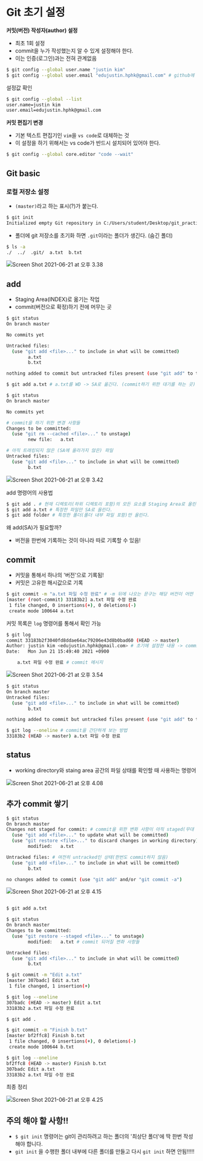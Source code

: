 # Git 초기 설정

**커밋(버전) 작성자(author) 설정**

- 최초 1회 설정
- commit을 누가 작성했는지 알 수 있게 설정해야 한다. 
- 이는 인증(로그인)과는 전혀 관계없음

```bash
$ git config --global user.name "justin kim"
$ git config --global user.email "edujustin.hphk@gmail.com" # github에 가입한 이메일과 동일해야 한다. 
```



설정값 확인

```bash
$ git config --global --list
user.name=justin kim
user.email=edujustin.hphk@gmail.com

```



**커밋 편집기 변경**

- 기본 텍스트 편집기인 `vim`을 `vs code`로 대체하는 것
- 이 설정을 하기 위해서는 vs code가 반드시 설치되어 있어야 한다.

```bash
$ git config --global core.editor "code --wait"
```



## Git basic

### 로컬 저장소 설정

- `(master)`라고 하는 표시(?)가 붙는다. 

```bash
$ git init
Initialized empty Git repository in C:/Users/student/Desktop/git_practice/.git/
```



- 폴더에 git 저장소를 초기화 하면 `.git`이라는 폴더가 생긴다. (숨긴 폴더)

```bash
$ ls -a
./  ../  .git/  a.txt  b.txt
```

![Screen Shot 2021-06-21 at 오후 3.38](md-images/Screen%20Shot%202021-06-21%20at%20%EC%98%A4%ED%9B%84%203.38.png)



## add

- Staging Area(INDEX)로 옮기는 작업
- commit(버전으로 확정)하기 전에 머무는 곳

```bash
$ git status
On branch master

No commits yet

Untracked files:
  (use "git add <file>..." to include in what will be committed)
        a.txt
        b.txt

nothing added to commit but untracked files present (use "git add" to track)
```



```bash
$ git add a.txt # a.txt를 WD -> SA로 옮긴다. (commit하기 위한 대기를 하는 곳)

$ git status
On branch master

No commits yet

# commit을 하기 위한 변경 사항들
Changes to be committed:
  (use "git rm --cached <file>..." to unstage)
        new file:   a.txt

# 아직 트래킹되지 않은 (SA에 올라가지 않은) 파일 
Untracked files:
  (use "git add <file>..." to include in what will be committed)
        b.txt

```

![Screen Shot 2021-06-21 at 오후 3.42](md-images/Screen%20Shot%202021-06-21%20at%20%EC%98%A4%ED%9B%84%203.42.png)



add 명령어의 사용법

```bash
$ git add . # 현재 디렉토리(하위 디렉토리 포함)의 모든 요소를 Staging Area로 올린다.
$ git add a.txt # 특정한 파일만 SA로 올린다.
$ git add folder # 특정한 폴더(폴더 내부 파일 포함)만 올린다.
```



왜 add(SA)가 필요할까?

- 버전을 한번에 기록하는 것이 아니라 따로 기록할 수 있음!





## commit

- 커밋을 통해서 하나의 '버전'으로 기록됨!
- 커밋은 고유한 해시값으로 기록 

```bash
$ git commit -m "a.txt 파일 수정 완료" # -m 뒤에 나오는 문구는 해당 버전이 어떤 변경 사항을 갖고 있는지 간단하게 설명하는 메시지(커밋 메시지)
[master (root-commit) 33183b2] a.txt 파일 수정 완료
 1 file changed, 0 insertions(+), 0 deletions(-)
 create mode 100644 a.txt
```



커밋 목록은 `log` 명령어를 통해서 확인 가능

```bash
$ git log
commit 33183b2f3040fd8ddae64ac79206e43d8b0bad60 (HEAD -> master) 
Author: justin kim <edujustin.hphk@gmail.com> # 초기에 설정한 내용 -> commit(버전)을 누가 했는지 기록하기 위함
Date:   Mon Jun 21 15:49:40 2021 +0900

    a.txt 파일 수정 완료 # commit 메시지
```

![Screen Shot 2021-06-21 at 오후 3.54](md-images/Screen%20Shot%202021-06-21%20at%20%EC%98%A4%ED%9B%84%203.54.png)



```bash
$ git status
On branch master
Untracked files:
  (use "git add <file>..." to include in what will be committed)
        b.txt

nothing added to commit but untracked files present (use "git add" to track)
```

```bash
$ git log --oneline # commit을 간단하게 보는 방법
33183b2 (HEAD -> master) a.txt 파일 수정 완료

```





## status

- working directory와 staing area 공간의 파일 상태를 확인할 때 사용하는 명령어

![Screen Shot 2021-06-21 at 오후 4.08](md-images/Screen%20Shot%202021-06-21%20at%20%EC%98%A4%ED%9B%84%204.08.png)



## 추가 commit 쌓기

```bash
$ git status
On branch master
Changes not staged for commit: # commit을 위한 변화 사항이 아직 staged(무대 위로 올라가지 않은 상황) 되지 않은 요소
  (use "git add <file>..." to update what will be committed)
  (use "git restore <file>..." to discard changes in working directory)
        modified:   a.txt

Untracked files: # 여전히 untracked인 상태(한번도 commit하지 않음)
  (use "git add <file>..." to include in what will be committed)
        b.txt

no changes added to commit (use "git add" and/or "git commit -a")
```



![Screen Shot 2021-06-21 at 오후 4.15](md-images/Screen%20Shot%202021-06-21%20at%20%EC%98%A4%ED%9B%84%204.15.png)

```bash
```

```bash
$ git add a.txt

$ git status
On branch master
Changes to be committed:
  (use "git restore --staged <file>..." to unstage)
        modified:   a.txt # commit 되어질 변화 사항들

Untracked files:
  (use "git add <file>..." to include in what will be committed)
        b.txt


```

```bash
$ git commit -m "Edit a.txt"
[master 307badc] Edit a.txt
 1 file changed, 1 insertion(+)

$ git log --oneline
307badc (HEAD -> master) Edit a.txt
33183b2 a.txt 파일 수정 완료
```





```bash
$ git add .

$ git commit -m "Finish b.txt"
[master bf2ffc8] Finish b.txt
 1 file changed, 0 insertions(+), 0 deletions(-)
 create mode 100644 b.txt

$ git log --oneline
bf2ffc8 (HEAD -> master) Finish b.txt
307badc Edit a.txt
33183b2 a.txt 파일 수정 완료
```



최종 정리

![Screen Shot 2021-06-21 at 오후 4.25](md-images/Screen%20Shot%202021-06-21%20at%20%EC%98%A4%ED%9B%84%204.25.png)



## 주의 해야 할 사항!!

- `$ git init` 명령어는 git이 관리하려고 하는 폴더의 '최상단 폴더'에 딱 한번 작성해야 합니다.
- `git init` 을 수행한 폴더 내부에 다른 폴더를 만들고 다시 `git init` 하면 안됨!!!!!

